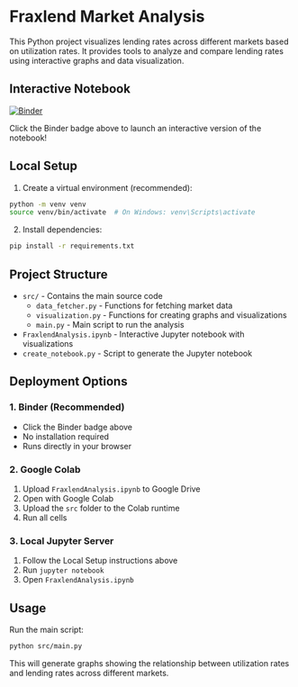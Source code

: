 # Fraxlend Market Analysis

This Python project visualizes lending rates across different markets based on utilization rates. It provides tools to analyze and compare lending rates using interactive graphs and data visualization.

## Interactive Notebook

[![Binder](https://mybinder.org/badge_logo.svg)](https://mybinder.org/v2/gh/YOUR_GITHUB_USERNAME/YOUR_REPO_NAME/main?labpath=FraxlendAnalysis.ipynb)

Click the Binder badge above to launch an interactive version of the notebook!

## Local Setup

1. Create a virtual environment (recommended):
```bash
python -m venv venv
source venv/bin/activate  # On Windows: venv\Scripts\activate
```

2. Install dependencies:
```bash
pip install -r requirements.txt
```

## Project Structure

- `src/` - Contains the main source code
  - `data_fetcher.py` - Functions for fetching market data
  - `visualization.py` - Functions for creating graphs and visualizations
  - `main.py` - Main script to run the analysis
- `FraxlendAnalysis.ipynb` - Interactive Jupyter notebook with visualizations
- `create_notebook.py` - Script to generate the Jupyter notebook

## Deployment Options

### 1. Binder (Recommended)
- Click the Binder badge above
- No installation required
- Runs directly in your browser

### 2. Google Colab
1. Upload `FraxlendAnalysis.ipynb` to Google Drive
2. Open with Google Colab
3. Upload the `src` folder to the Colab runtime
4. Run all cells

### 3. Local Jupyter Server
1. Follow the Local Setup instructions above
2. Run `jupyter notebook`
3. Open `FraxlendAnalysis.ipynb`

## Usage

Run the main script:
```bash
python src/main.py
```

This will generate graphs showing the relationship between utilization rates and lending rates across different markets. 